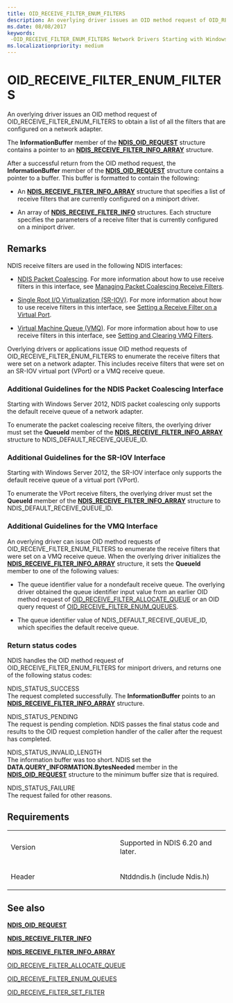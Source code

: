 ```yaml
---
title: OID_RECEIVE_FILTER_ENUM_FILTERS
description: An overlying driver issues an OID method request of OID_RECEIVE_FILTER_ENUM_FILTERS to obtain a list of all the filters that are configured on a network adapter.
ms.date: 08/08/2017
keywords: 
 -OID_RECEIVE_FILTER_ENUM_FILTERS Network Drivers Starting with Windows Vista
ms.localizationpriority: medium
---
```


# OID\_RECEIVE\_FILTER\_ENUM\_FILTERS


An overlying driver issues an OID method request of OID\_RECEIVE\_FILTER\_ENUM\_FILTERS to obtain a list of all the filters that are configured on a network adapter.

The **InformationBuffer** member of the [**NDIS\_OID\_REQUEST**](/windows-hardware/drivers/ddi/ndis/ns-ndis-_ndis_oid_request) structure contains a pointer to an [**NDIS\_RECEIVE\_FILTER\_INFO\_ARRAY**](/windows-hardware/drivers/ddi/ntddndis/ns-ntddndis-_ndis_receive_filter_info_array) structure.

After a successful return from the OID method request, the **InformationBuffer** member of the [**NDIS\_OID\_REQUEST**](/windows-hardware/drivers/ddi/ndis/ns-ndis-_ndis_oid_request) structure contains a pointer to a buffer. This buffer is formatted to contain the following:

-   An [**NDIS\_RECEIVE\_FILTER\_INFO\_ARRAY**](/windows-hardware/drivers/ddi/ntddndis/ns-ntddndis-_ndis_receive_filter_info_array) structure that specifies a list of receive filters that are currently configured on a miniport driver.

-   An array of [**NDIS\_RECEIVE\_FILTER\_INFO**](/windows-hardware/drivers/ddi/ntddndis/ns-ntddndis-_ndis_receive_filter_info) structures. Each structure specifies the parameters of a receive filter that is currently configured on a miniport driver.

Remarks
-------

NDIS receive filters are used in the following NDIS interfaces:

-   [NDIS Packet Coalescing](./ndis-packet-coalescing.md). For more information about how to use receive filters in this interface, see [Managing Packet Coalescing Receive Filters](./guidelines-for-managing-packet-coalescing-receive-filters.md).

-   [Single Root I/O Virtualization (SR-IOV)](./single-root-i-o-virtualization--sr-iov-.md). For more information about how to use receive filters in this interface, see [Setting a Receive Filter on a Virtual Port](./setting-a-receive-filter-on-a-virtual-port.md).

-   [Virtual Machine Queue (VMQ)](./virtual-machine-queue--vmq--in-ndis-6-20.md). For more information about how to use receive filters in this interface, see [Setting and Clearing VMQ Filters](./setting-and-clearing-vmq-filters.md).

Overlying drivers or applications issue OID method requests of OID\_RECEIVE\_FILTER\_ENUM\_FILTERS to enumerate the receive filters that were set on a network adapter. This includes receive filters that were set on an SR-IOV virtual port (VPort) or a VMQ receive queue.

### Additional Guidelines for the NDIS Packet Coalescing Interface

Starting with Windows Server 2012, NDIS packet coalescing only supports the default receive queue of a network adapter.

To enumerate the packet coalescing receive filters, the overlying driver must set the **QueueId** member of the [**NDIS\_RECEIVE\_FILTER\_INFO\_ARRAY**](/windows-hardware/drivers/ddi/ntddndis/ns-ntddndis-_ndis_receive_filter_info_array) structure to NDIS\_DEFAULT\_RECEIVE\_QUEUE\_ID.

### Additional Guidelines for the SR-IOV Interface

Starting with Windows Server 2012, the SR-IOV interface only supports the default receive queue of a virtual port (VPort).

To enumerate the VPort receive filters, the overlying driver must set the **QueueId** member of the [**NDIS\_RECEIVE\_FILTER\_INFO\_ARRAY**](/windows-hardware/drivers/ddi/ntddndis/ns-ntddndis-_ndis_receive_filter_info_array) structure to NDIS\_DEFAULT\_RECEIVE\_QUEUE\_ID.

### Additional Guidelines for the VMQ Interface

An overlying driver can issue OID method requests of OID\_RECEIVE\_FILTER\_ENUM\_FILTERS to enumerate the receive filters that were set on a VMQ receive queue. When the overlying driver initializes the [**NDIS\_RECEIVE\_FILTER\_INFO\_ARRAY**](/windows-hardware/drivers/ddi/ntddndis/ns-ntddndis-_ndis_receive_filter_info_array) structure, it sets the **QueueId** member to one of the following values:

-   The queue identifier value for a nondefault receive queue. The overlying driver obtained the queue identifier input value from an earlier OID method request of [OID\_RECEIVE\_FILTER\_ALLOCATE\_QUEUE](oid-receive-filter-allocate-queue.md) or an OID query request of [OID\_RECEIVE\_FILTER\_ENUM\_QUEUES](oid-receive-filter-enum-queues.md).

-   The queue identifier value of NDIS\_DEFAULT\_RECEIVE\_QUEUE\_ID, which specifies the default receive queue.

### Return status codes

NDIS handles the OID method request of OID\_RECEIVE\_FILTER\_ENUM\_FILTERS for miniport drivers, and returns one of the following status codes:

<a href="" id="ndis-status-success"></a>NDIS\_STATUS\_SUCCESS  
The request completed successfully. The **InformationBuffer** points to an [**NDIS\_RECEIVE\_FILTER\_INFO\_ARRAY**](/windows-hardware/drivers/ddi/ntddndis/ns-ntddndis-_ndis_receive_filter_info_array) structure.

<a href="" id="ndis-status-pending"></a>NDIS\_STATUS\_PENDING  
The request is pending completion. NDIS passes the final status code and results to the OID request completion handler of the caller after the request has completed.

<a href="" id="ndis-status-invalid-length"></a>NDIS\_STATUS\_INVALID\_LENGTH  
The information buffer was too short. NDIS set the **DATA.QUERY\_INFORMATION.BytesNeeded** member in the [**NDIS\_OID\_REQUEST**](/windows-hardware/drivers/ddi/ndis/ns-ndis-_ndis_oid_request) structure to the minimum buffer size that is required.

<a href="" id="ndis-status-failure"></a>NDIS\_STATUS\_FAILURE  
The request failed for other reasons.

Requirements
------------

<table>
<colgroup>
<col width="50%" />
<col width="50%" />
</colgroup>
<tbody>
<tr class="odd">
<td><p>Version</p></td>
<td><p>Supported in NDIS 6.20 and later.</p></td>
</tr>
<tr class="even">
<td><p>Header</p></td>
<td>Ntddndis.h (include Ndis.h)</td>
</tr>
</tbody>
</table>

## See also


[**NDIS\_OID\_REQUEST**](/windows-hardware/drivers/ddi/ndis/ns-ndis-_ndis_oid_request)

[**NDIS\_RECEIVE\_FILTER\_INFO**](/windows-hardware/drivers/ddi/ntddndis/ns-ntddndis-_ndis_receive_filter_info)

[**NDIS\_RECEIVE\_FILTER\_INFO\_ARRAY**](/windows-hardware/drivers/ddi/ntddndis/ns-ntddndis-_ndis_receive_filter_info_array)

[OID\_RECEIVE\_FILTER\_ALLOCATE\_QUEUE](oid-receive-filter-allocate-queue.md)

[OID\_RECEIVE\_FILTER\_ENUM\_QUEUES](oid-receive-filter-enum-queues.md)

[OID\_RECEIVE\_FILTER\_SET\_FILTER](oid-receive-filter-set-filter.md)

